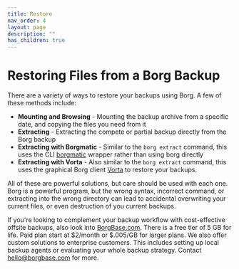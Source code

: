 ```yaml
---
title: Restore
nav_order: 4
layout: page
description: ""
has_children: true
---
```


# Restoring Files from a Borg Backup

There are a variety of ways to restore your backups using Borg.  A few of these methods include:
* **Mounting and Browsing** - Mounting the backup archive from a specific date, and copying the files you need from it
* **Extracting** - Extracting the compete or partial backup directly from the Borg backup
* **Extracting with Borgmatic** - Similar to the `borg extract` command, this uses the CLI [borgmatic](https://torsion.org/borgmatic/) wrapper rather than using borg directly
* **Extracting with Vorta** - Also similar to the `borg extract` command, this uses the graphical Borg client [Vorta](https://vorta.borgbase.com/) to restore your backups.

All of these are powerful solutions, but care should be used with each one.  Borg is a powerful program, but the wrong syntax, incorrect command, or extracting into the wrong directory can lead to accidental overwriting your current files, or even destruction of you current backups.

If you're looking to complement your backup workflow with cost-effective offsite backups, also look into [BorgBase.com](https://www.borgbase.com). There is a free tier of 5 GB for life. Paid plan start at $2/month or $.005/GB for larger plans. We also offer custom solutions to enterprise customers. This includes setting up local backup agents or evaluating your whole backup strategy. Contact [hello@borgbase.com](mailto:hello@borgbase.com) for more.
